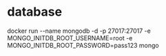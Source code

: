 # database
docker run --name mongodb -d -p 27017:27017 -e MONGO_INITDB_ROOT_USERNAME=root -e MONGO_INITDB_ROOT_PASSWORD=pass123 mongo